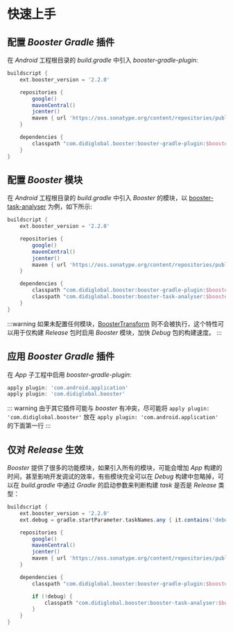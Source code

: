 # 快速上手

## 配置 *Booster Gradle* 插件

在 *Android* 工程根目录的 *build.gradle* 中引入 *booster-gradle-plugin*:

```groovy
buildscript {
    ext.booster_version = '2.2.0'

    repositories {
        google()
        mavenCentral()
        jcenter()
        maven { url 'https://oss.sonatype.org/content/repositories/public' }
    }

    dependencies {
        classpath "com.didiglobal.booster:booster-gradle-plugin:$booster_version"
    }
}
```

## 配置 *Booster* 模块

在 *Android* 工程根目录的 *build.gradle* 中引入 *Booster* 的模块，以 [booster-task-analyser](https://github.com/didi/booster/tree/master/booster-task-analyser) 为例，如下所示:

```groovy
buildscript {
    ext.booster_version = '2.2.0'

    repositories {
        google()
        mavenCentral()
        jcenter()
        maven { url 'https://oss.sonatype.org/content/repositories/public' }
    }

    dependencies {
        classpath "com.didiglobal.booster:booster-gradle-plugin:$booster_version"
        classpath "com.didiglobal.booster:booster-task-analyser:$booster_version"
    }
}
```
:::warning
如果未配置任何模块，[BoosterTransform](https://github.com/didi/booster/blob/master/booster-gradle-plugin/src/main/kotlin/com/didiglobal/booster/gradle/BoosterTransform.kt) 则不会被执行，这个特性可以用于仅构建 *Release* 包时启用 *Booster* 模块，加快 *Debug* 包的构建速度。
:::

## 应用 *Booster Gradle* 插件

在 *App* 子工程中启用 *booster-gradle-plugin*:

```groovy
apply plugin: 'com.android.application'
apply plugin: 'com.didiglobal.booster'
```

::: warning
由于其它插件可能与 *booster* 有冲突，尽可能将 `apply plugin: 'com.didiglobal.booster'` 放在 `apply plugin: 'com.android.application'` 的下面第一行
:::

## 仅对 *Release* 生效

*Booster* 提供了很多的功能模块，如果引入所有的模块，可能会增加 *App* 构建的时间，甚至影响开发调试的效率，有些模块完全可以在 *Debug* 构建中忽略掉，可以在 *build.gradle* 中通过 *Gradle* 的启动参数来判断构建 *task* 是否是 *Release* 类型：

```groovy
buildscript {
    ext.booster_version = '2.2.0'
    ext.debug = gradle.startParameter.taskNames.any { it.contains('debug') || it.contains('Debug') }

    repositories {
        google()
        mavenCentral()
        jcenter()
        maven { url 'https://oss.sonatype.org/content/repositories/public' }
    }

    dependencies {
        classpath "com.didiglobal.booster:booster-gradle-plugin:$booster_version"

        if (!debug) {
            classpath "com.didiglobal.booster:booster-task-analyser:$booster_version"
        }
    }
}
```
